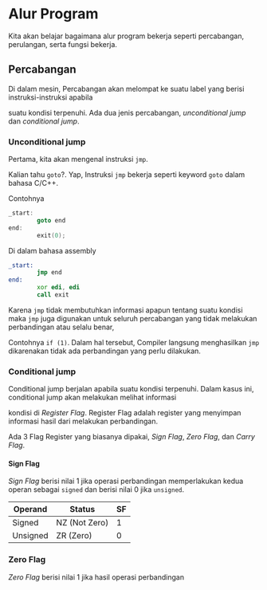 # Alur Program

Kita akan belajar bagaimana alur program bekerja seperti percabangan, perulangan, serta fungsi bekerja.

## Percabangan
Di dalam mesin, Percabangan akan melompat ke suatu label yang berisi instruksi-instruksi apabila 

suatu kondisi terpenuhi. Ada dua jenis percabangan, _unconditional jump_ dan _conditional jump_.


### Unconditional jump

Pertama, kita akan mengenal instruksi `jmp`.

Kalian tahu `goto`?. Yap, Instruksi `jmp` bekerja seperti keyword `goto` dalam bahasa C/C++.

Contohnya

```c
_start:
        goto end
end:
        exit(0);
```

Di dalam bahasa assembly

```asm
_start:
        jmp end
end:
        xor edi, edi
        call exit
```

Karena `jmp` tidak membutuhkan informasi apapun tentang suatu kondisi maka `jmp` juga digunakan untuk seluruh percabangan yang tidak  melakukan perbandingan atau selalu benar, 

Contohnya `if (1)`. Dalam hal tersebut, Compiler langsung menghasilkan `jmp` dikarenakan tidak ada perbandingan yang perlu dilakukan.

### Conditional jump

Conditional jump berjalan apabila suatu kondisi terpenuhi. Dalam kasus ini, conditional jump akan melakukan melihat informasi 

kondisi di _Register Flag_. Register Flag adalah register yang menyimpan informasi hasil dari melakukan perbandingan.

Ada 3 Flag Register yang biasanya dipakai, _Sign Flag_, _Zero Flag_, dan _Carry Flag_.

#### Sign Flag
_Sign Flag_ berisi nilai 1 jika operasi perbandingan memperlakukan kedua operan sebagai `signed` dan berisi nilai 0 jika `unsigned`.

|Operand|Status|SF|
| ------|------|---|
|Signed|NZ (Not Zero)|1|
| Unsigned|ZR (Zero)|0| 

### Zero Flag

_Zero Flag_ berisi nilai 1 jika hasil operasi perbandingan 
